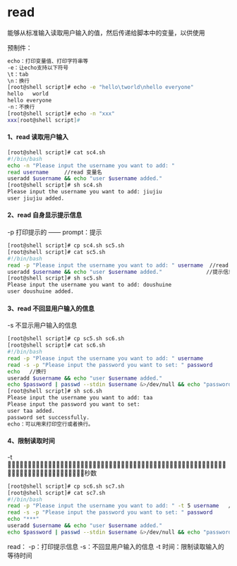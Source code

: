 read
================================================================================

能够从标准输入读取用户输入的值，然后传递给脚本中的变量，以供使用

预制件：

```bash
echo：打印变量值、打印字符串等
-e：让echo支持以下符号
\t：tab
\n：换行
[root@shell script]# echo -e "hello\tworld\nhello everyone"
hello	world
hello everyone
-n：不换行
[root@shell script]# echo -n "xxx"
xxx[root@shell script]# 
```



#### 1、read   读取用户输入

```bash
[root@shell script]# cat sc4.sh
#!/bin/bash
echo -n "Please input the username you want to add: "
read username     //read 变量名
useradd $username && echo "user $username added."
[root@shell script]# sh sc4.sh 
Please input the username you want to add: jiujiu
user jiujiu added.
```

#### 2、read   自身显示提示信息    

-p   打印提示的    ——   prompt：提示   

```bash
[root@shell script]# cp sc4.sh sc5.sh
[root@shell script]# cat sc5.sh
#!/bin/bash
read -p "Please input the username you want to add: " username  //read -p 提示信息 变量名
useradd $username && echo "user $username added."              //提示信息和变量名之间必有空格
[root@shell script]# sh sc5.sh 
Please input the username you want to add: doushuine
user doushuine added.
```

#### 3、read 不回显用户输入的信息     

-s 不显示用户输入的信息

```bash
[root@shell script]# cp sc5.sh sc6.sh
[root@shell script]# cat sc6.sh
#!/bin/bash
read -p "Please input the username you want to add: " username
read -s -p "Please input the password you want to set: " password
echo   //换行
useradd $username && echo "user $username added."
echo $password | passwd --stdin $username &>/dev/null && echo "password set successfully."
[root@shell script]# sh sc6.sh 
Please input the username you want to add: taa
Please input the password you want to set: 
user taa added.
password set successfully.
echo：可以用来打印空行或者换行。
```

#### 4、限制读取时间   

-t 秒数

```bash
[root@shell script]# cp sc6.sh sc7.sh
[root@shell script]# cat sc7.sh
#!/bin/bash
read -p "Please input the username you want to add: " -t 5 username   //单位是秒
read -s -p "Please input the password you want to set: " password
echo "***"
useradd $username && echo "user $username added."
echo $password | passwd --stdin $username &>/dev/null && echo "password set successfully."
```

read： 
    -p：打印提示信息
    -s：不回显用户输入的信息
    -t 时间：限制读取输入的等待时间